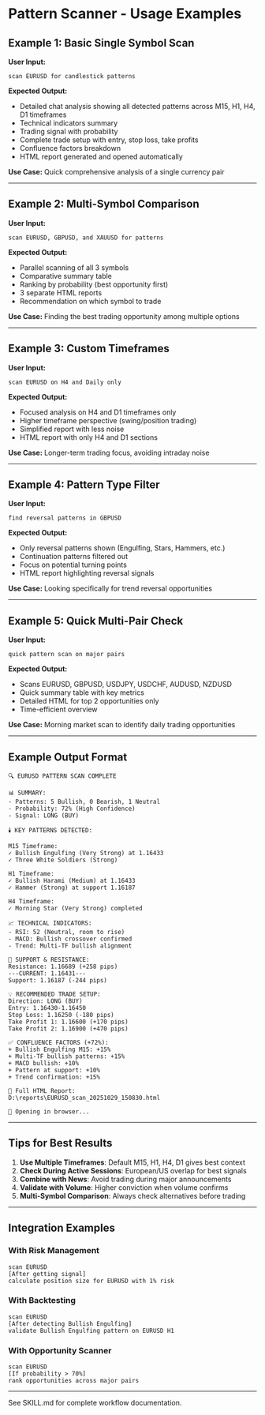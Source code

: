 # Pattern Scanner - Usage Examples

## Example 1: Basic Single Symbol Scan

**User Input:**
```
scan EURUSD for candlestick patterns
```

**Expected Output:**
- Detailed chat analysis showing all detected patterns across M15, H1, H4, D1 timeframes
- Technical indicators summary
- Trading signal with probability
- Complete trade setup with entry, stop loss, take profits
- Confluence factors breakdown
- HTML report generated and opened automatically

**Use Case:** Quick comprehensive analysis of a single currency pair

---

## Example 2: Multi-Symbol Comparison

**User Input:**
```
scan EURUSD, GBPUSD, and XAUUSD for patterns
```

**Expected Output:**
- Parallel scanning of all 3 symbols
- Comparative summary table
- Ranking by probability (best opportunity first)
- 3 separate HTML reports
- Recommendation on which symbol to trade

**Use Case:** Finding the best trading opportunity among multiple options

---

## Example 3: Custom Timeframes

**User Input:**
```
scan EURUSD on H4 and Daily only
```

**Expected Output:**
- Focused analysis on H4 and D1 timeframes only
- Higher timeframe perspective (swing/position trading)
- Simplified report with less noise
- HTML report with only H4 and D1 sections

**Use Case:** Longer-term trading focus, avoiding intraday noise

---

## Example 4: Pattern Type Filter

**User Input:**
```
find reversal patterns in GBPUSD
```

**Expected Output:**
- Only reversal patterns shown (Engulfing, Stars, Hammers, etc.)
- Continuation patterns filtered out
- Focus on potential turning points
- HTML report highlighting reversal signals

**Use Case:** Looking specifically for trend reversal opportunities

---

## Example 5: Quick Multi-Pair Check

**User Input:**
```
quick pattern scan on major pairs
```

**Expected Output:**
- Scans EURUSD, GBPUSD, USDJPY, USDCHF, AUDUSD, NZDUSD
- Quick summary table with key metrics
- Detailed HTML for top 2 opportunities only
- Time-efficient overview

**Use Case:** Morning market scan to identify daily trading opportunities

---

## Example Output Format

```
🔍 EURUSD PATTERN SCAN COMPLETE

📊 SUMMARY:
- Patterns: 5 Bullish, 0 Bearish, 1 Neutral
- Probability: 72% (High Confidence)
- Signal: LONG (BUY)

🕯️ KEY PATTERNS DETECTED:

M15 Timeframe:
✓ Bullish Engulfing (Very Strong) at 1.16433
✓ Three White Soldiers (Strong)

H1 Timeframe:
✓ Bullish Harami (Medium) at 1.16433
✓ Hammer (Strong) at support 1.16187

H4 Timeframe:
✓ Morning Star (Very Strong) completed

📈 TECHNICAL INDICATORS:
- RSI: 52 (Neutral, room to rise)
- MACD: Bullish crossover confirmed
- Trend: Multi-TF bullish alignment

🎯 SUPPORT & RESISTANCE:
Resistance: 1.16689 (+258 pips)
---CURRENT: 1.16431---
Support: 1.16187 (-244 pips)

💡 RECOMMENDED TRADE SETUP:
Direction: LONG (BUY)
Entry: 1.16430-1.16450
Stop Loss: 1.16250 (-180 pips)
Take Profit 1: 1.16600 (+170 pips)
Take Profit 2: 1.16900 (+470 pips)

✅ CONFLUENCE FACTORS (+72%):
+ Bullish Engulfing M15: +15%
+ Multi-TF bullish patterns: +15%
+ MACD bullish: +10%
+ Pattern at support: +10%
+ Trend confirmation: +15%

📄 Full HTML Report:
D:\reports\EURUSD_scan_20251029_150830.html

🚀 Opening in browser...
```

---

## Tips for Best Results

1. **Use Multiple Timeframes**: Default M15, H1, H4, D1 gives best context
2. **Check During Active Sessions**: European/US overlap for best signals
3. **Combine with News**: Avoid trading during major announcements
4. **Validate with Volume**: Higher conviction when volume confirms
5. **Multi-Symbol Comparison**: Always check alternatives before trading

---

## Integration Examples

### With Risk Management
```
scan EURUSD
[After getting signal]
calculate position size for EURUSD with 1% risk
```

### With Backtesting
```
scan EURUSD
[After detecting Bullish Engulfing]
validate Bullish Engulfing pattern on EURUSD H1
```

### With Opportunity Scanner
```
scan EURUSD
[If probability > 70%]
rank opportunities across major pairs
```

---

See SKILL.md for complete workflow documentation.
